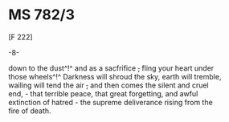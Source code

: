 # MS 782/3

[F 222]

-8-

down to the dust^!^ and as a sacfrifice ~~,~~ fling your heart under \
those wheels^!^ Darkness will shroud the sky, earth will tremble, \
wailing will tend the air ~~,~~ and then comes the silent and cruel \
end, - that terrible peace, that great forgetting, and awful \
extinction of hatred - the supreme deliverance rising from the \
fire of death. 
